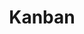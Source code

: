 ---
# This topic lives at
# https://digital.gov/topics/kanban

slug: "kanban"

# Topic Title
title: "Kanban"

# description — keep it short and clear
summary: ""


# Weight
weight: 1

# For more information on managing topics,
# see https://github.com/GSA/digitalgov.gov/wiki
---